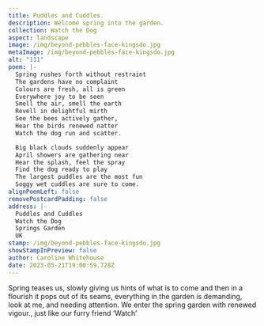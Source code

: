 ```yaml
---
title: Puddles and Cuddles.
description: Welcome spring into the garden.
collection: Watch the Dog
aspect: landscape
image: /img/beyond-pebbles-face-kingsdo.jpg
metaImage: /img/beyond-pebbles-face-kingsdo.jpg
alt: "111"
poem: |-
  Spring rushes forth without restraint
  The gardens have no complaint
  Colours are fresh, all is green
  Everywhere joy to be seen
  Smell the air, smell the earth 
  Revell in delightful mirth
  See the bees actively gather, 
  Hear the birds renewed natter
  Watch the dog run and scatter.

  Big black clouds suddenly appear 
  April showers are gathering near
  Hear the splash, feel the spray
  Find the dog ready to play
  The largest puddles are the most fun
  Soggy wet cuddles are sure to come.
alignPoemLeft: false
removePostcardPadding: false
address: |-
  Puddles and Cuddles
  Watch the Dog
  Springs Garden
  UK
stamp: /img/beyond-pebbles-face-kingsdo.jpg
showStampInPreview: false
author: Caroline Whitehouse
date: 2023-05-21T19:00:59.728Z
---
```

Spring teases us, slowly giving us hints of what is to come and then in a flourish it pops out of its seams, everything in the garden is demanding, look at me, and needing attention. We enter the spring garden with renewed vigour., just like our furry friend ‘Watch’